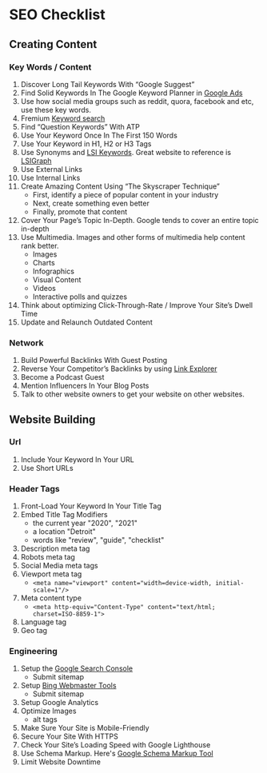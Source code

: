 # SEO Checklist

## Creating Content

### Key Words / Content
1. Discover Long Tail Keywords With “Google Suggest”
2. Find Solid Keywords In The Google Keyword Planner in [Google Ads](https://support.google.com/google-ads)
3. Use how social media groups such as reddit, quora, facebook and etc, use these key words.
4. Fremium [Keyword search](https://app.kwfinder.com/)
5. Find “Question Keywords” With ATP
6. Use Your Keyword Once In The First 150 Words
7. Use Your Keyword in H1, H2 or H3 Tags
8. Use Synonyms and [LSI Keywords](https://backlinko.com/hub/seo/lsi). Great website to reference is [LSIGraph](https://lsigraph.com/)
9. Use External Links
10. Use Internal Links
11. Create Amazing Content Using “The Skyscraper Technique”
    - First, identify a piece of popular content in your industry
    - Next, create something even better
    - Finally, promote that content
12. Cover Your Page’s Topic In-Depth. Google tends to cover an entire topic in-depth
13. Use Multimedia. Images and other forms of multimedia help content rank better.
    - Images
    - Charts
    - Infographics
    - Visual Content
    - Videos
    - Interactive polls and quizzes
14. Think about optimizing Click-Through-Rate / Improve Your Site’s Dwell Time
15. Update and Relaunch Outdated Content

### Network
1. Build Powerful Backlinks With Guest Posting
2. Reverse Your Competitor’s Backlinks by using [Link Explorer](https://moz.com/link-explorer)
3. Become a Podcast Guest
4. Mention Influencers In Your Blog Posts
5. Talk to other website owners to get your website on other websites.


## Website Building 

### Url
1. Include Your Keyword In Your URL
2. Use Short URLs

### Header Tags
1. Front-Load Your Keyword In Your Title Tag
2. Embed Title Tag Modifiers
    - the current year "2020", "2021"
    - a location "Detroit"
    - words like "review", "guide", "checklist"
3. Description meta tag
4. Robots meta tag
5. Social Media meta tags
6. Viewport meta tag
    - `<meta name="viewport" content="width=device-width, initial-scale=1"/>`
7. Meta content type 
    - `<meta http-equiv="Content-Type" content="text/html; charset=ISO-8859-1">`
8. Language tag
9. Geo tag

### Engineering
1. Setup the [Google Search Console](https://search.google.com/search-console)
    - Submit sitemap
2. Setup [Bing Webmaster Tools](https://www.bing.com/toolbox/webmaster)
    - Submit sitemap
3. Setup Google Analytics
3. Optimize Images
    - alt tags
4. Make Sure Your Site is Mobile-Friendly
5. Secure Your Site With HTTPS
6. Check Your Site’s Loading Speed with Google Lighthouse
7. Use Schema Markup. Here's [Google Schema Markup Tool](https://search.google.com/structured-data/testing-tool/u/0/)
8. Limit Website Downtime

